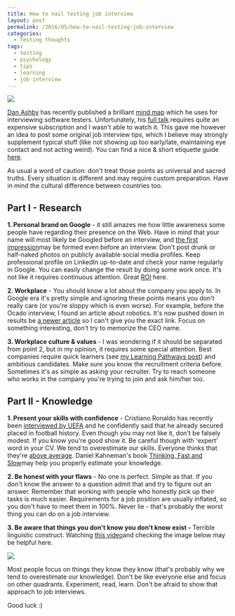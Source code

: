```yaml
---
title: How to nail testing job interview
layout: post
permalink: /2016/05/how-to-nail-testing-job-interview
categories:
  - Testing thoughts
tags:
  - testing
  - psychology
  - tips
  - learning
  - job interview 
---
```


![](/images/blog/6c572a85b6e1c6b22f491be92e499dc4.jpg)

[Dan Ashby](https://twitter.com/DanAshby04) has recently published a brilliant [mind map](http://i1.wp.com/technophiletester.hintonweb.com/wp-content/uploads/2016/04/DansInterviewMindMap.jpg?w=2891) which he uses for interviewing software testers. Unfortunately, his [full talk](https://dojo.ministryoftesting.com/lessons/how-i-interview-testers-with-dan-ashby) requires quite an expensive subscription and I wasn't able to watch it. This gave me however an idea to post some original job interview tips, which I believe may strongly supplement typical stuff (like not showing up too early/late, maintaining eye contact and not acting weird). You can find a nice & short etiquette guide [here](http://www.gcflearnfree.org/interviewingskills/3).

As usual a word of caution: don't treat those points as universal and sacred truths. Every situation is different and may require custom preparation. Have in mind the cultural difference between countries too.

## Part I - Research

**1\. Personal brand on Google** - it still amazes me how little awareness some people have regarding their presence on the Web. Have in mind that your name will most likely be Googled before an interview, and [the first impression](https://en.wikipedia.org/wiki/First_impression_(psychology))may be formed even before an interview. Don't post drunk or half-naked photos on publicly available social media profiles. Keep professional profile on LinkedIn up-to-date and check your name regularly in Google. You can easily change the result by doing some work once. It's not like it requires continuous attention. Great [ROI](https://en.wikipedia.org/wiki/Return_on_investment) here.

**2\. Workplace** - You should know a lot about the company you apply to. In Google era it's pretty simple and ignoring these points means you don't really care (or you're sloppy which is even worse). For example, before the Ocado interview, I found an article about robotics. It's now pushed down in results be [a newer article](http://www.wired.co.uk/news/archive/2015-06/10/ocado-secondhands-collaborative-robot) so I can't give you the exact link. Focus on something interesting, don't try to memorize the CEO name.

**3\. Workplace culture & values** - I was wondering if it should be separated from point 2, but in my opinion, it requires some special attention. Best companies require quick learners (see [my Learning Pathways post](https://awesome-testing.com/2016/03/learning-pathways-for-testers.html)) and ambitious candidates. Make sure you know the recruitment criteria before. Sometimes it's as simple as asking your recruiter. Try to reach someone who works in the company you're trying to join and ask him/her too.

## Part II - Knowledge

**1\. Present your skills with confidence** - Cristiano Ronaldo has recently been [interviewed by UEFA](http://www.uefa.com/uefachampionsleague/news/newsid=2357287.html) and he confidently said that he already secured placed in football history. Even though you may not like it, don't be falsely modest. If you know you're good show it. Be careful though with 'expert' word in your CV. We tend to overestimate our skills. Everyone thinks that they're [above average](http://www.cbsnews.com/news/everyone-thinks-they-are-above-average/). Daniel Kahneman's book [Thinking, Fast and Slow](http://www.amazon.com/Thinking-Fast-Slow-Daniel-Kahneman/dp/0374533555)may help you properly estimate your knowledge.

**2\. Be honest with your flaws** - No one is perfect. Simple as that. If you don't know the answer to a question admit that and try to figure out an answer. Remember that working with people who honestly pick up their tasks is much easier. Requirements for a job position are usually inflated, so you don't have to meet them in 100%. Never lie - that's probably the worst thing you can do on a job interview.

**3\. Be aware that things you don't know you don't know exist -** Terrible linguistic construct. Watching [this video](https://www.youtube.com/watch?v=1CUHeUkQHes)and checking the image below may be helpful here.

![](/images/blog/Knowledge-Matrix.png)

Most people focus on things they know they know (that's probably why we tend to overestimate our knowledge). Don't be like everyone else and focus on other quadrants. Experiment, read, learn. Don't be afraid to show that approach to job interviews.

Good luck :)

